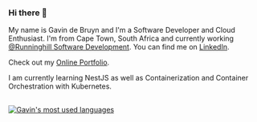 ### Hi there 👋

My name is Gavin de Bruyn and I'm a Software Developer and Cloud Enthusiast. I'm from Cape Town, South Africa and currently working [@Runninghill Software Development](https://www.runninghill.co.za). You can find me on [LinkedIn](https://www.linkedin.com/in/gavin-de-bruyn-1a8692182).

Check out my [Online Portfolio](https://www.gavindebruyn.com).

I am currently learning NestJS as well as Containerization and Container Orchestration with Kubernetes.

##

<a href="https://github.com/Solenoden/Solenoden">
  <img align="center" src="https://github-readme-stats.vercel.app/api/top-langs/?username=Solenoden&title_color=ffffff&text_color=c9cacc&icon_color=2bbc8a&bg_color=1d1f21&langs_count=5&layout=compact#gh-dark-mode-only" alt="Gavin's most used languages"/>
</a>
